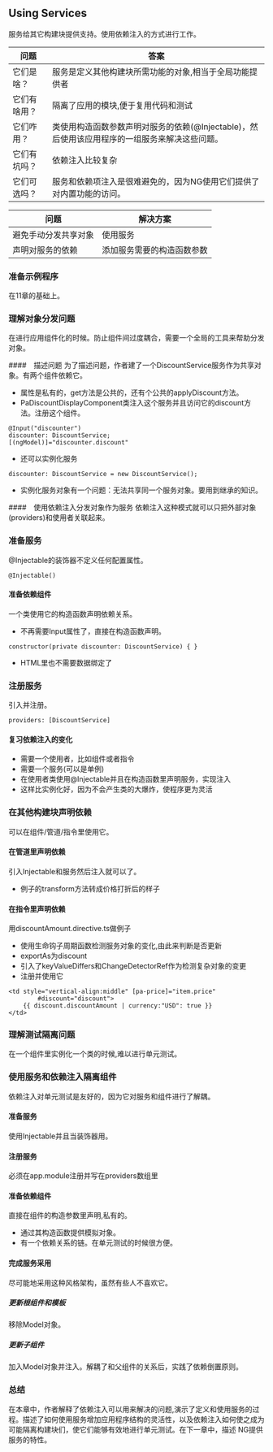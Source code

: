 ## Using Services
服务给其它构建块提供支持。使用依赖注入的方式进行工作。

| 问题 | 答案 | 
| --- | --- |
| 它们是啥？ | 服务是定义其他构建块所需功能的对象,相当于全局功能提供者 |
| 它们有啥用？ | 隔离了应用的模块,便于复用代码和测试 |
| 它们咋用？| 类使用构造函数参数声明对服务的依赖(@Injectable)，然后使用该应用程序的一组服务来解决这些问题。 |
| 它们有坑吗？ | 依赖注入比较复杂 |
| 它们可选吗？ | 服务和依赖项注入是很难避免的，因为NG使用它们提供了对内置功能的访问。 |


| 问题 | 解决方案 |
| --- | --- |
| 避免手动分发共享对象 | 使用服务 | 
| 声明对服务的依赖 | 添加服务需要的构造函数参数 | 

### 准备示例程序
在11章的基础上。

### 理解对象分发问题
在进行应用组件化的时候。防止组件间过度耦合，需要一个全局的工具来帮助分发对象。

####　描述问题
为了描述问题，作者建了一个DiscountService服务作为共享对象。有两个组件依赖它。

* 属性是私有的，get方法是公共的，还有个公共的applyDiscount方法。
* PaDiscountDisplayComponent类注入这个服务并且访问它的discount方法。注册这个组件。
```
@Input("discounter")
discounter: DiscountService;
[(ngModel)]="discounter.discount"
```
* 还可以实例化服务
```
discounter: DiscountService = new DiscountService();
```
* 实例化服务对象有一个问题：无法共享同一个服务对象。要用到继承的知识。

####　使用依赖注入分发对象作为服务
依赖注入这种模式就可以只把外部对象(providers)和使用者关联起来。

### 准备服务
@Injectable的装饰器不定义任何配置属性。
```
@Injectable()
```
#### 准备依赖组件
一个类使用它的构造函数声明依赖关系。

* 不再需要Input属性了，直接在构造函数声明。
```
constructor(private discounter: DiscountService) { }
```
* HTML里也不需要数据绑定了

### 注册服务
引入并注册。
```
providers: [DiscountService]
```
#### 复习依赖注入的变化

* 需要一个使用者，比如组件或者指令
* 需要一个服务(可以是单例)
* 在使用者类使用@Injectable并且在构造函数里声明服务，实现注入
* 这样比实例化好，因为不会产生类的大爆炸，使程序更为灵活

### 在其他构建块声明依赖
可以在组件/管道/指令里使用它。

#### 在管道里声明依赖
引入Injectable和服务然后注入就可以了。

* 例子的transform方法转成价格打折后的样子

#### 在指令里声明依赖
用discountAmount.directive.ts做例子

* 使用生命钩子周期函数检测服务对象的变化,由此来判断是否更新
* exportAs为discount
* 引入了keyValueDiffers和ChangeDetectorRef作为检测复杂对象的变更
* 注册并使用它
```
<td style="vertical-align:middle" [pa-price]="item.price"
        #discount="discount">
    {{ discount.discountAmount | currency:"USD": true }}
</td>
```

### 理解测试隔离问题
在一个组件里实例化一个类的时候,难以进行单元测试。
### 使用服务和依赖注入隔离组件
依赖注入对单元测试是友好的，因为它对服务和组件进行了解耦。
#### 准备服务
使用Injectable并且当装饰器用。
#### 注册服务
必须在app.module注册并写在providers数组里
#### 准备依赖组件
直接在组件的构造参数里声明,私有的。

* 通过其构造函数提供模拟对象。
* 有一个依赖关系的链。在单元测试的时候很方便。

#### 完成服务采用
尽可能地采用这种风格架构，虽然有些人不喜欢它。

##### 更新根组件和模板
移除Model对象。
##### 更新子组件
加入Model对象并注入。解耦了和父组件的关系后，实践了依赖倒置原则。
### 总结
在本章中，作者解释了依赖注入可以用来解决的问题,演示了定义和使用服务的过程。描述了如何使用服务增加应用程序结构的灵活性，以及依赖注入如何使之成为可能隔离构建块们，使它们能够有效地进行单元测试。在下一章中，描述
NG提供服务的特性。
